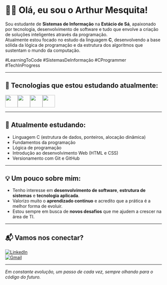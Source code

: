 # 👨‍💻 Olá, eu sou o Arthur Mesquita!

Sou estudante de **Sistemas de Informação** na **Estácio de Sá**, apaixonado por tecnologia, desenvolvimento de software e tudo que envolve a criação de soluções inteligentes através da programação.  
Atualmente estou focado no estudo da linguagem **C**, desenvolvendo a base sólida da lógica de programação e da estrutura dos algoritmos que sustentam o mundo da computação.

#LearningToCode #SistemasDeInformação #CProgrammer #TechInProgress

---

## 🚀 Tecnologias que estou estudando atualmente:

<div style="display: flex; flex-wrap: wrap;">
  <img src="https://cdn.jsdelivr.net/gh/devicons/devicon/icons/c/c-original.svg" width="40" />
  <img src="https://cdn.jsdelivr.net/gh/devicons/devicon/icons/html5/html5-original.svg" width="40" />
  <img src="https://cdn.jsdelivr.net/gh/devicons/devicon/icons/css3/css3-original.svg" width="40" />
  <img src="https://cdn.jsdelivr.net/gh/devicons/devicon/icons/git/git-original.svg" width="40" />
</div>

---

## 🧠 Atualmente estudando:

- Linguagem C (estrutura de dados, ponteiros, alocação dinâmica)
- Fundamentos da programação
- Lógica de programação
- Introdução ao desenvolvimento Web (HTML e CSS)
- Versionamento com Git e GitHub

---

## 💡 Um pouco sobre mim:

- Tenho interesse em **desenvolvimento de software**, **estrutura de sistemas** e **tecnologia aplicada**.
- Valorizo muito o **aprendizado contínuo** e acredito que a prática é a melhor forma de evoluir.
- Estou sempre em busca de **novos desafios** que me ajudem a crescer na área de TI.

---

## 📬 Vamos nos conectar?

[![LinkedIn](https://img.shields.io/badge/LinkedIn-0077B5?style=flat&logo=linkedin&logoColor=white)](https://www.linkedin.com/)  
[![Gmail](https://img.shields.io/badge/E--mail-arthur.mesquita@email.com-red?style=flat&logo=gmail&logoColor=white)](mailto:arthur.mesquita@email.com)

---

*Em constante evolução, um passo de cada vez, sempre olhando para o código do futuro.*
